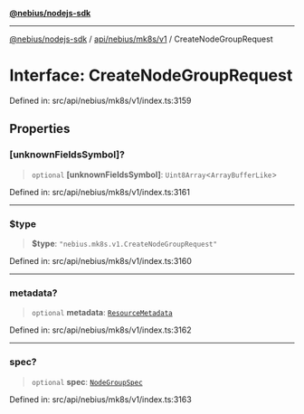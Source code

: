 [**@nebius/nodejs-sdk**](../../../../../README.md)

---

[@nebius/nodejs-sdk](../../../../../README.md) / [api/nebius/mk8s/v1](../README.md) / CreateNodeGroupRequest

# Interface: CreateNodeGroupRequest

Defined in: src/api/nebius/mk8s/v1/index.ts:3159

## Properties

### \[unknownFieldsSymbol\]?

> `optional` **\[unknownFieldsSymbol\]**: `Uint8Array`\<`ArrayBufferLike`\>

Defined in: src/api/nebius/mk8s/v1/index.ts:3161

---

### $type

> **$type**: `"nebius.mk8s.v1.CreateNodeGroupRequest"`

Defined in: src/api/nebius/mk8s/v1/index.ts:3160

---

### metadata?

> `optional` **metadata**: [`ResourceMetadata`](../../../common/v1/interfaces/ResourceMetadata.md)

Defined in: src/api/nebius/mk8s/v1/index.ts:3162

---

### spec?

> `optional` **spec**: [`NodeGroupSpec`](NodeGroupSpec.md)

Defined in: src/api/nebius/mk8s/v1/index.ts:3163
